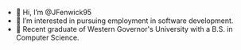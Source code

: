 - 👋 Hi, I’m @JFenwick95
- 👀 I’m interested in pursuing employment in software development.
- 🌱 Recent graduate of Western Governor's University with a B.S. in Computer Science.


<!---
JFenwick95/JFenwick95 is a ✨ special ✨ repository because its `README.md` (this file) appears on your GitHub profile.
You can click the Preview link to take a look at your changes.
--->

